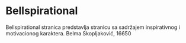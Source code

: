 # Bellspirational
Bellspirational stranica predstavlja stranicu sa sadržajem inspirativnog i motivacionog karaktera. Belma Skopljaković, 16650
